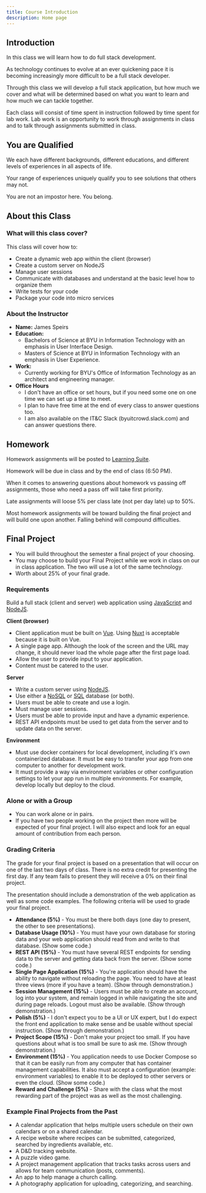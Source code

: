 ```yaml
---
title: Course Introduction
description: Home page
---
```


## Introduction

In this class we will learn how to do full stack development.

As technology continues to evolve at an ever quickening pace it is becoming increasingly more difficult to be a full stack developer.

Through this class we will develop a full stack application, but how much we cover and what will be determined based on what you want to learn and how much we can tackle together.

Each class will consist of time spent in instruction followed by time spent for lab work. Lab work is an opportunity to work through assignments in class and to talk through assignments submitted in class.

## You are Qualified

We each have different backgrounds, different educations, and different levels of experiences in all aspects of life.

Your range of experiences uniquely qualify you to see solutions that others may not.

You are not an impostor here. You belong.

## About this Class

### What will this class cover?

This class will cover how to:

- Create a dynamic web app within the client (browser)
- Create a custom server on NodeJS
- Manage user sessions
- Communicate with databases and understand at the basic level how to organize them
- Write tests for your code
- Package your code into micro services

### About the Instructor

- **Name:** James Speirs
- **Education:**
    - Bachelors of Science at BYU in Information Technology with an emphasis in User Interface Design.
    - Masters of Science at BYU in Information Technology with an emphasis in User Experience.
- **Work:**
    - Currently working for BYU's Office of Information Technology as an architect and engineering manager.
- **Office Hours**
    - I don't have an office or set hours, but if you need some one on one time we can set up a time to meet.
    - I plan to have free time at the end of every class to answer questions too.
    - I am also available on the IT&C Slack (byuitcrowd.slack.com) and can answer questions there.
    
## Homework

Homework assignments will be posted to [Learning Suite](https://learningsuite.byu.edu).

Homework will be due in class and by the end of class (6:50 PM).

When it comes to answering questions about homework vs passing off assignments, those who need a pass off will take first priority.

Late assignments will loose 5% per class late (not per day late) up to 50%.

Most homework assignments will be toward building the final project and will build one upon another. Falling behind will compound difficulties.

## Final Project

- You will build throughout the semester a final project of your choosing.
- You may choose to build your Final Project while we work in class on our in class application. The two will use a lot of the same technology.
- Worth about 25% of your final grade.

### Requirements

Build a full stack (client and server) web application using [JavaScript](javascript/introduction.md) and [NodeJS](nodejs-and-npm.md).

**Client (browser)**

- Client application must be built on [Vue](vue.md). Using [Nuxt](nuxt.md) is acceptable because it is built on Vue.
- A single page app. Although the look of the screen and the URL may change, it should never load the whole page after the first page load.
- Allow the user to provide input to your application.
- Content must be catered to the user.
    
**Server**

- Write a custom server using [NodeJS](nodejs-and-npm.md).
- Use either a [NoSQL](nosql.md) or [SQL](sql.md) database (or both).
- Users must be able to create and use a login.
- Must manage user sessions.
- Users must be able to provide input and have a dynamic experience.
- REST API endpoints must be used to get data from the server and to update data on the server.

**Environment**

- Must use docker containers for local development, including it's own containerized database. It must be easy to transfer your app from one computer to another for development work.
- It must provide a way via environment variables or other configuration settings to let your app run in multiple environments. For example, develop locally but deploy to the cloud.

### Alone or with a Group

- You can work alone or in pairs.
- If you have two people working on the project then more will be expected of your final project. I will also expect and look for an equal amount of contribution from each person.

### Grading Criteria

The grade for your final project is based on a presentation that will occur on one of the last two days of class. There is no extra credit for presenting the first day. If any team fails to present they will receive a 0% on their final project.

The presentation should include a demonstration of the web application as well as some code examples. The following criteria will be used to grade your final project.

- **Attendance (5%)** - You must be there both days (one day to present, the other to see presentations).
- **Database Usage (10%)** - You must have your own database for storing data and your web application should read from and write to that database. (Show some code.)
- **REST API (15%)** - You must have several REST endpoints for sending data to the server and getting data back from the server. (Show some code.)
- **Single Page Application (15%)** - You're application should have the ability to navigate without reloading the page. You need to have at least three views (more if you have a team). (Show through demonstration.)
- **Session Management (15%)** - Users must be able to create an account, log into your system, and remain logged in while navigating the site and during page reloads. Logout must also be available. (Show through demonstration.)
- **Polish (5%)** - I don't expect you to be a UI or UX expert, but I do expect the front end application to make sense and be usable without special instruction. (Show through demonstration.)
- **Project Scope (15%)** - Don't make your project too small. If you have questions about what is too small be sure to ask me. (Show through demonstration.)
- **Environment (15%)** - You application needs to use Docker Compose so that it can be easily run from any computer that has container management capabilities. It also must accept a configuration (example: environment variables) to enable it to be deployed to other servers or even the cloud. (Show some code.)
- **Reward and Challenge (5%)** - Share with the class what the most rewarding part of the project was as well as the most challenging.

### Example Final Projects from the Past

- A calendar application that helps multiple users schedule on their own calendars or on a shared calendar.
- A recipe website where recipes can be submitted, categorized, searched by ingredients available, etc.
- A D&D tracking website.
- A puzzle video game.
- A project management application that tracks tasks across users and allows for team communication (posts, comments).
- An app to help manage a church calling.
- A photography application for uploading, categorizing, and searching.
